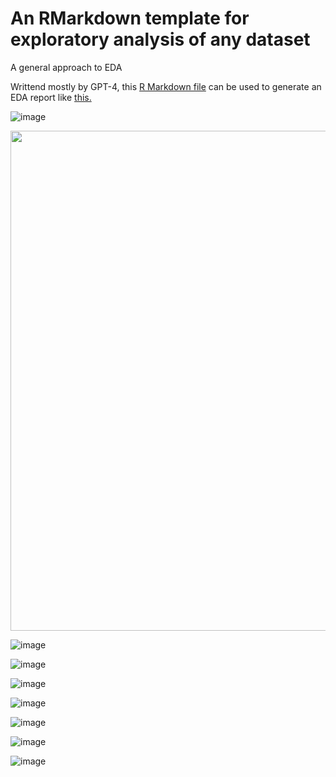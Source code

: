 # An RMarkdown template for exploratory analysis of any dataset
A general approach to EDA

Writtend mostly by GPT-4, this [R Markdown file](https://github.com/gexijin/gEDA/blob/main/eda.Rmd) can be used to generate an EDA report like [this.](https://htmlpreview.github.io/?https://github.com/gexijin/gEDA/blob/main/example_report.html)  


![image](https://github.com/gexijin/gEDA/assets/18232433/3b4d49cc-a9db-49ff-9790-2e6c5f6f5f4d)

<img src="https://github.com/gexijin/gEDA/assets/18232433/3b4d49cc-a9db-49ff-9790-2e6c5f6f5f4d" width="800" height="800">

![image](https://github.com/gexijin/gEDA/assets/18232433/e67f51c7-be2e-403d-b56f-6130791650d3)

![image](https://github.com/gexijin/gEDA/assets/18232433/5cef4db8-fc23-49e9-b6aa-0b822ecdc2b5)

![image](https://github.com/gexijin/gEDA/assets/18232433/79599ce8-cfa6-4548-838d-b49c74bbaf60)

![image](https://github.com/gexijin/gEDA/assets/18232433/7ff6f681-7f91-4030-aefa-6bc7990e999b)

![image](https://github.com/gexijin/gEDA/assets/18232433/0f71123a-cce5-4a6a-9d98-217063951c24)

![image](https://github.com/gexijin/gEDA/assets/18232433/a57e1be7-7187-4b9c-9e10-2d884170d2f9)

![image](https://github.com/gexijin/gEDA/assets/18232433/d16b5db4-4e32-4872-b7ac-df727a1b6a67)
